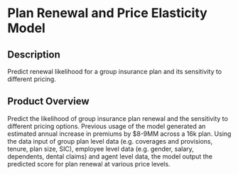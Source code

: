 # Plan Renewal and Price Elasticity Model

## Description
Predict renewal likelihood for a group insurance plan and its sensitivity to different pricing.

## Product Overview
Predict the likelihood of group insurance plan renewal and the sensitivity to different pricing options. Previous usage of the model generated an estimated annual increase in premiums by $8-9MM across a 16k plan. Using the data input of group plan level data (e.g. coverages and provisions, tenure, plan size, SIC), employee level data (e.g. gender, salary, dependents, dental claims) and agent level data, the model output the predicted score for plan renewal at various price levels.

